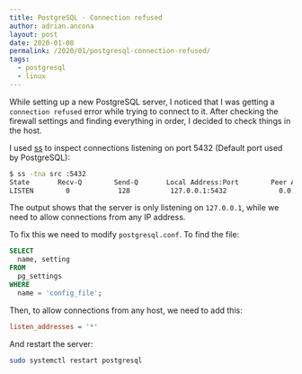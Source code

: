 ```yaml
---
title: PostgreSQL - Connection refused
author: adrian.ancona
layout: post
date: 2020-01-08
permalink: /2020/01/postgresql-connection-refused/
tags:
  - postgresql
  - linux
---
```


While setting up a new PostgreSQL server, I noticed that I was getting a `connection refused` error while trying to connect to it. After checking the firewall settings and finding everything in order, I decided to check things in the host.

I used [ss](/2015/10/socket-statistics-with-ss/) to inspect connections listening on port 5432 (Default port used by PostgreSQL):

```sh
$ ss -tna src :5432
State       Recv-Q        Send-Q       Local Address:Port        Peer Address:Port
LISTEN        0            128          127.0.0.1:5432             0.0.0.0:*
```

<!--more-->

The output shows that the server is only listening on `127.0.0.1`, while we need to allow connections from any IP address.

To fix this we need to modify `postgresql.conf`. To find the file:

```sql
SELECT
  name, setting
FROM
  pg_settings
WHERE
  name = 'config_file';
```

Then, to allow connections from any host, we need to add this:

```ini
listen_addresses = '*'
```

And restart the server:

```sh
sudo systemctl restart postgresql
```
